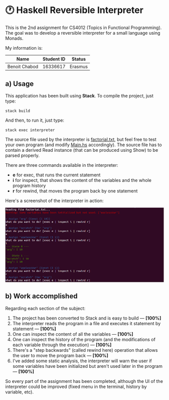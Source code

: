# :clock1: Haskell Reversible Interpreter

This is the 2nd assignment for CS4012 (Topics in Functional Programming). The goal was to develop a reversible interpreter for a small language using Monads.

My information is:

|Name             |Student ID|Status|
|-----------------|:--------:|:--------:|
|Benoit Chabod    |16336617  |Erasmus  |

## a) Usage

This application has been built using **Stack**. To compile the project, just type:

```
stack build
```

And then, to run it, just type:

```
stack exec interpreter
```

The source file used by the interpreter is [factorial.txt](factorial.txt), but feel free to test your own program (and modify [Main.hs](src/Main.hs) accordingly). The source file has to contain a derived Read instance (that can be produced using Show) to be parsed properly.

There are three commands available in the interpreter:

- **e** for exec, that runs the current statement
- **i** for inspect, that shows the content of the variables and the whole program history
- **r** for rewind, that moves the program back by one statement

Here's a screenshot of the interpreter in action:

![Image of the interpreter](demo.png)

## b) Work accomplished

Regarding each section of the subject:

1. The project has been converted to Stack and is easy to build — **[100%]**
2. The interpreter reads the program in a file and executes it statement by statement — **[100%]**
3. One can inspect the content of all the variables — **[100%]**
4. One can inspect the history of the program (and the modifications of each variable through the execution) — **[100%]**
5. There's a "step backwards" (called rewind here) operation that allows the user to move the program back — **[100%]**
6. I've added some static analysis, the interpreter will warn the user if some variables have been initialized but aren't used later in the program — **[100%]**

So every part of the assignment has been completed, although the UI of the interpreter could be improved (fixed menu in the terminal, history by variable, etc).
